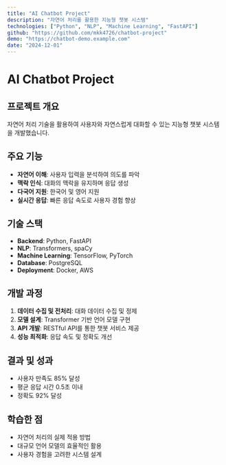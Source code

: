 ```yaml
---
title: "AI Chatbot Project"
description: "자연어 처리를 활용한 지능형 챗봇 시스템"
technologies: ["Python", "NLP", "Machine Learning", "FastAPI"]
github: "https://github.com/mkk4726/chatbot-project"
demo: "https://chatbot-demo.example.com"
date: "2024-12-01"
---
```


# AI Chatbot Project

## 프로젝트 개요
자연어 처리 기술을 활용하여 사용자와 자연스럽게 대화할 수 있는 지능형 챗봇 시스템을 개발했습니다.

## 주요 기능
- **자연어 이해**: 사용자 입력을 분석하여 의도를 파악
- **맥락 인식**: 대화의 맥락을 유지하며 응답 생성
- **다국어 지원**: 한국어 및 영어 지원
- **실시간 응답**: 빠른 응답 속도로 사용자 경험 향상

## 기술 스택
- **Backend**: Python, FastAPI
- **NLP**: Transformers, spaCy
- **Machine Learning**: TensorFlow, PyTorch
- **Database**: PostgreSQL
- **Deployment**: Docker, AWS

## 개발 과정
1. **데이터 수집 및 전처리**: 대화 데이터 수집 및 정제
2. **모델 설계**: Transformer 기반 언어 모델 구현
3. **API 개발**: RESTful API를 통한 챗봇 서비스 제공
4. **성능 최적화**: 응답 속도 및 정확도 개선

## 결과 및 성과
- 사용자 만족도 85% 달성
- 평균 응답 시간 0.5초 이내
- 정확도 92% 달성

## 학습한 점
- 자연어 처리의 실제 적용 방법
- 대규모 언어 모델의 효율적인 활용
- 사용자 경험을 고려한 시스템 설계
